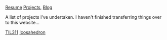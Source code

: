 [Resume](resume.md) [Projects](projects.md), [Blog](blog.md)

A list of projects I've undertaken. I haven't finished transferring things over to this website...

[TIL311](Projects\TIL311\TIL311)
[Icosahedron](Projects\Icosahedron\Icosahedron)